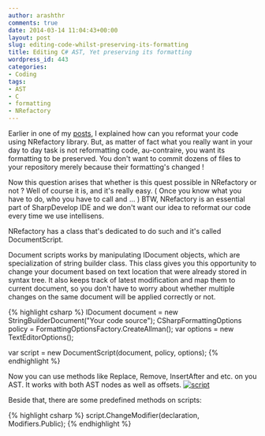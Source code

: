 ```yaml
---
author: arashthr
comments: true
date: 2014-03-14 11:04:43+00:00
layout: post
slug: editing-code-whilst-preserving-its-formatting
title: Editing C# AST, Yet preserving its formatting
wordpress_id: 443
categories:
- Coding
tags:
- AST
- C
- formatting
- NRefactory
---
```


Earlier in one of my [posts](http://arashtaher.wordpress.com/2013/09/27/prettyprint/), I explained how can you reformat your code using NRefactory library. But, as matter of fact what you really want in your day to day task is not reformatting code, au-contraire, you want its formatting to be preserved. You don't want to commit dozens of files to your repository merely because their formatting's changed !

Now this question arises that whether is this quest possible in NRefactory or not ? Well of course it is, and it's really easy. ( Once you know what you have to do, who you have to call and ... ) BTW, NRefactory is an essential part of SharpDevelop IDE and we don't want our idea to reformat our code every time we use intellisens.

NRefactory has a class that's dedicated to do such and it's called DocumentScript.

Document scripts works by manipulating IDocument objects, which are specialization of string builder class. This class gives you this opportunity to change your document based on text location that were already stored in syntax tree. It also keeps track of latest modification and map them to current document, so you don't have to worry about whether multiple changes on the same document will be applied correctly or not.

{% highlight csharp %}
IDocument document = new StringBuilderDocument("Your code source");
CSharpFormattingOptions policy = FormattingOptionsFactory.CreateAllman();
var options = new TextEditorOptions();

var script = new DocumentScript(document, policy, options);
{% endhighlight %}

Now you can use methods like Replace, Remove, InsertAfter and etc. on you AST. It works with both AST nodes as well as offsets.
[![script](http://arashtaher.files.wordpress.com/2014/03/script.png?w=300)](http://arashtaher.files.wordpress.com/2014/03/script.png)

Beside that, there are some predefined methods on scripts:

{% highlight csharp %}
script.ChangeModifier(declaration, Modifiers.Public);
{% endhighlight %}
